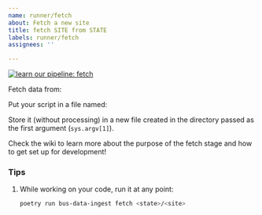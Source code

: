 ```yaml
---
name: runner/fetch
about: Fetch a new site
title: fetch SITE from STATE
labels: runner/fetch
assignees: ''

---
```


[![learn our pipeline: fetch](https://img.shields.io/static/v1?label=learn%20our%20pipeline&message=fetch&style=social)](https://github.com/CampusPulse/data-ingest/wiki/Runner-pipeline-stages#fetch)

Fetch data from: <!-- ENTER URL HERE -->

Put your script in a file named: <!-- ca/sf_gov/fetch.sh -->

Store it (without processing) in a new file created in the directory passed as the first argument (`sys.argv[1]`).

Check the wiki to learn more about the purpose of the fetch stage and how to get set up for development!

### Tips

1. While working on your code, run it at any point:
    ```sh
    poetry run bus-data-ingest fetch <state>/<site>
    ```
